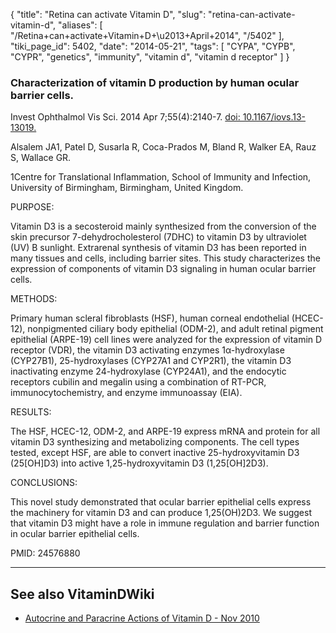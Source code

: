 {
    "title": "Retina can activate Vitamin D",
    "slug": "retina-can-activate-vitamin-d",
    "aliases": [
        "/Retina+can+activate+Vitamin+D+\u2013+April+2014",
        "/5402"
    ],
    "tiki_page_id": 5402,
    "date": "2014-05-21",
    "tags": [
        "CYPA",
        "CYPB",
        "CYPR",
        "genetics",
        "immunity",
        "vitamin d",
        "vitamin d receptor"
    ]
}


### Characterization of vitamin D production by human ocular barrier cells.

Invest Ophthalmol Vis Sci. 2014 Apr 7;55(4):2140-7. [doi: 10.1167/iovs.13-13019.](https://doi.org/10.1167/iovs.13-13019.)

Alsalem JA1, Patel D, Susarla R, Coca-Prados M, Bland R, Walker EA, Rauz S, Wallace GR.

1Centre for Translational Inflammation, School of Immunity and Infection, University of Birmingham, Birmingham, United Kingdom.

PURPOSE:

Vitamin D3 is a secosteroid mainly synthesized from the conversion of the skin precursor 7-dehydrocholesterol (7DHC) to vitamin D3 by ultraviolet (UV) B sunlight. Extrarenal synthesis of vitamin D3 has been reported in many tissues and cells, including barrier sites. This study characterizes the expression of components of vitamin D3 signaling in human ocular barrier cells.

METHODS:

Primary human scleral fibroblasts (HSF), human corneal endothelial (HCEC-12), nonpigmented ciliary body epithelial (ODM-2), and adult retinal pigment epithelial (ARPE-19) cell lines were analyzed for the expression of vitamin D receptor (VDR), the vitamin D3 activating enzymes 1α-hydroxylase (CYP27B1), 25-hydroxylases (CYP27A1 and CYP2R1), the vitamin D3 inactivating enzyme 24-hydroxylase (CYP24A1), and the endocytic receptors cubilin and megalin using a combination of RT-PCR, immunocytochemistry, and enzyme immunoassay (EIA).

RESULTS:

The HSF, HCEC-12, ODM-2, and ARPE-19 express mRNA and protein for all vitamin D3 synthesizing and metabolizing components. The cell types tested, except HSF, are able to convert inactive 25-hydroxyvitamin D3 (25<span>[OH]</span>D3) into active 1,25-hydroxyvitamin D3 (1,25<span>[OH]</span>2D3).

CONCLUSIONS:

This novel study demonstrated that ocular barrier epithelial cells express the machinery for vitamin D3 and can produce 1,25(OH)2D3. We suggest that vitamin D3 might have a role in immune regulation and barrier function in ocular barrier epithelial cells.

PMID: 24576880

---

## See also VitaminDWiki

* [Autocrine and Paracrine Actions of Vitamin D - Nov 2010](/tags/autocrine-and-paracrine-actions-of-vitamin-d-nov-2010.html)